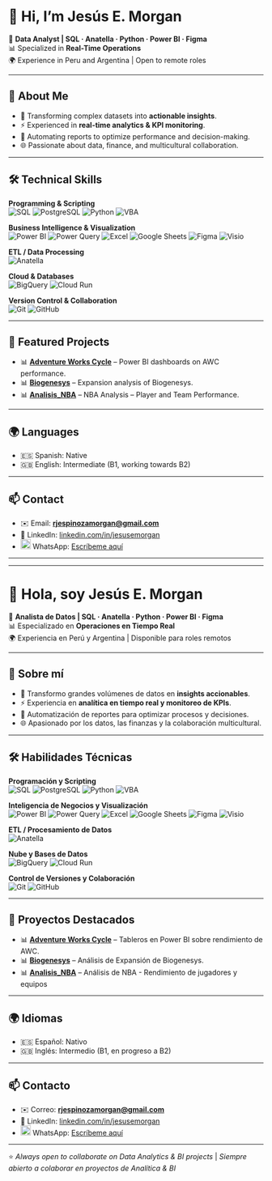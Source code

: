 # 👋 Hi, I’m Jesús E. Morgan  

💼 **Data Analyst | SQL · Anatella · Python · Power BI · Figma**  
📊 Specialized in **Real-Time Operations**  
🌍 Experience in Peru and Argentina | Open to remote roles  

---

## 🚀 About Me  
- 🧩 Transforming complex datasets into **actionable insights**.  
- ⚡ Experienced in **real-time analytics & KPI monitoring**.  
- 🤖 Automating reports to optimize performance and decision-making.  
- 🌐 Passionate about data, finance, and multicultural collaboration.  

---

## 🛠️ Technical Skills  

**Programming & Scripting**  
![SQL](https://img.shields.io/badge/SQL-025E8C?style=for-the-badge&logo=postgresql&logoColor=white) ![PostgreSQL](https://img.shields.io/badge/PostgreSQL-316192?style=for-the-badge&logo=postgresql&logoColor=white) ![Python](https://img.shields.io/badge/Python-3776AB?style=for-the-badge&logo=python&logoColor=white)       ![VBA](https://img.shields.io/badge/VBA-217346?style=for-the-badge&logo=microsoft-excel&logoColor=white)  

**Business Intelligence & Visualization**  
![Power BI](https://img.shields.io/badge/Power_BI-F2C811?style=for-the-badge&logo=powerbi&logoColor=black) ![Power Query](https://img.shields.io/badge/Power_Query-217346?style=for-the-badge&logo=microsoft-excel&logoColor=white) ![Excel](https://img.shields.io/badge/Excel-217346?style=for-the-badge&logo=microsoft-excel&logoColor=white) ![Google Sheets](https://img.shields.io/badge/Google%20Sheets-34A853?style=for-the-badge&logo=google-sheets&logoColor=white) ![Figma](https://img.shields.io/badge/Figma-F24E1E?style=for-the-badge&logo=figma&logoColor=white) ![Visio](https://img.shields.io/badge/Microsoft_Visio-3955A3?style=for-the-badge&logo=microsoft-visio&logoColor=white)  

**ETL / Data Processing**  
![Anatella](https://img.shields.io/badge/Anatella-007ACC?style=for-the-badge&logo=data&logoColor=white)  

**Cloud & Databases**  
![BigQuery](https://img.shields.io/badge/BigQuery-4285F4?style=for-the-badge&logo=googlecloud&logoColor=white) ![Cloud Run](https://img.shields.io/badge/Cloud_Run-4285F4?style=for-the-badge&logo=googlecloud&logoColor=white)  

**Version Control & Collaboration**  
![Git](https://img.shields.io/badge/Git-F05032?style=for-the-badge&logo=git&logoColor=white) ![GitHub](https://img.shields.io/badge/GitHub-181717?style=for-the-badge&logo=github&logoColor=white)  

---

## 📂 Featured Projects  
- 📊 [**Adventure Works Cycle**](https://github.com/jesusemorgan/Adventure_Works_Cycle/tree/main) – Power BI dashboards on AWC performance.  
- 📊 [**Biogenesys**](https://github.com/jesusemorgan/Biogenesys/tree/main) – Expansion analysis of Biogenesys.
- 📊 [**Analisis_NBA**](https://github.com/jesusemorgan/Analisis_NBA/tree/main) – NBA Analysis – Player and Team Performance.  

---

## 🌍 Languages  
- 🇪🇸 Spanish: Native  
- 🇬🇧 English: Intermediate (B1, working towards B2)  

---

## 📫 Contact  
- ✉️ Email: **rjespinozamorgan@gmail.com**  
- 💼 LinkedIn: [linkedin.com/in/jesusemorgan](https://linkedin.com/in/jesusemorgan)   
- <img src="https://upload.wikimedia.org/wikipedia/commons/6/6b/WhatsApp.svg" alt="WhatsApp" width="20"/> WhatsApp: [Escríbeme aquí](https://wa.me/51944514459?text=Hola%20Jes%C3%BAs%2C%20te%20contacto%20desde%20GitHub)

---

---

# 👋 Hola, soy Jesús E. Morgan  

💼 **Analista de Datos | SQL · Anatella · Python · Power BI · Figma**  
📊 Especializado en **Operaciones en Tiempo Real**  
🌍 Experiencia en Perú y Argentina | Disponible para roles remotos  

---

## 🚀 Sobre mí  
- 🧩 Transformo grandes volúmenes de datos en **insights accionables**.  
- ⚡ Experiencia en **analítica en tiempo real y monitoreo de KPIs**.  
- 🤖 Automatización de reportes para optimizar procesos y decisiones.  
- 🌐 Apasionado por los datos, las finanzas y la colaboración multicultural.  

---

## 🛠️ Habilidades Técnicas  

**Programación y Scripting**  
![SQL](https://img.shields.io/badge/SQL-025E8C?style=for-the-badge&logo=postgresql&logoColor=white) ![PostgreSQL](https://img.shields.io/badge/PostgreSQL-316192?style=for-the-badge&logo=postgresql&logoColor=white) ![Python](https://img.shields.io/badge/Python-3776AB?style=for-the-badge&logo=python&logoColor=white) ![VBA](https://img.shields.io/badge/VBA-217346?style=for-the-badge&logo=microsoft-excel&logoColor=white)  

**Inteligencia de Negocios y Visualización**  
![Power BI](https://img.shields.io/badge/Power_BI-F2C811?style=for-the-badge&logo=powerbi&logoColor=black) ![Power Query](https://img.shields.io/badge/Power_Query-217346?style=for-the-badge&logo=microsoft-excel&logoColor=white) ![Excel](https://img.shields.io/badge/Excel-217346?style=for-the-badge&logo=microsoft-excel&logoColor=white) ![Google Sheets](https://img.shields.io/badge/Google%20Sheets-34A853?style=for-the-badge&logo=google-sheets&logoColor=white) ![Figma](https://img.shields.io/badge/Figma-F24E1E?style=for-the-badge&logo=figma&logoColor=white) ![Visio](https://img.shields.io/badge/Microsoft_Visio-3955A3?style=for-the-badge&logo=microsoft-visio&logoColor=white)  

**ETL / Procesamiento de Datos**  
![Anatella](https://img.shields.io/badge/Anatella-007ACC?style=for-the-badge&logo=data&logoColor=white)  

**Nube y Bases de Datos**  
![BigQuery](https://img.shields.io/badge/BigQuery-4285F4?style=for-the-badge&logo=googlecloud&logoColor=white) ![Cloud Run](https://img.shields.io/badge/Cloud_Run-4285F4?style=for-the-badge&logo=googlecloud&logoColor=white)  

**Control de Versiones y Colaboración**  
![Git](https://img.shields.io/badge/Git-F05032?style=for-the-badge&logo=git&logoColor=white) ![GitHub](https://img.shields.io/badge/GitHub-181717?style=for-the-badge&logo=github&logoColor=white)    

---

## 📂 Proyectos Destacados  
- 📊 [**Adventure Works Cycle**](https://github.com/jesusemorgan/Adventure_Works_Cycle/tree/main) – Tableros en Power BI sobre rendimiento de AWC.
- 📊 [**Biogenesys**](https://github.com/jesusemorgan/Biogenesys/tree/main) – Análisis de Expansión de Biogenesys.
- 📊 [**Analisis_NBA**](https://github.com/jesusemorgan/Analisis_NBA/tree/main) – Análisis de NBA - Rendimiento de jugadores y equipos   

---

## 🌍 Idiomas  
- 🇪🇸 Español: Nativo  
- 🇬🇧 Inglés: Intermedio (B1, en progreso a B2)  

---

## 📫 Contacto  
- ✉️ Correo: **rjespinozamorgan@gmail.com**  
- 💼 LinkedIn: [linkedin.com/in/jesusemorgan](https://linkedin.com/in/jesusemorgan)  
- <img src="https://upload.wikimedia.org/wikipedia/commons/6/6b/WhatsApp.svg" alt="WhatsApp" width="20"/> WhatsApp: [Escríbeme aquí](https://wa.me/51944514459?text=Hola%20Jes%C3%BAs%2C%20te%20contacto%20desde%20GitHub)

---

⭐️ *Always open to collaborate on Data Analytics & BI projects* | *Siempre abierto a colaborar en proyectos de Analítica & BI*
